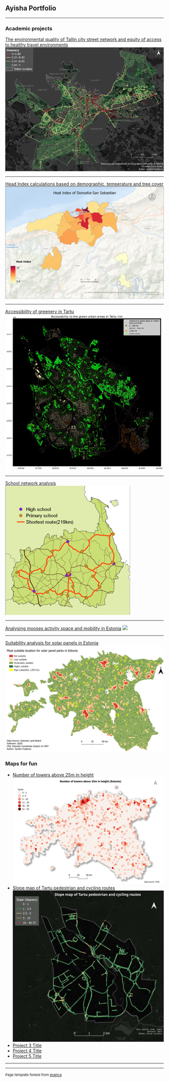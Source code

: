 ## Ayisha Portfolio

---

### Academic projects 

[The environmental quality of Tallin city street network and equity of access to healthy travel environments](environmnetal_quality.md)
<img src="images/image_2024-02-01_223748180.png"/>

---
[Head Index calculations based on demographic, temperature and tree cover](/project_page.md)
<img src="images/Heat_index.jpg"/>

---
[Accessibility of greenery in Tartu](/sample_page1)
<img src="images/Tartu greenery.png"/>

---
[School network analysis](shcool_network.md)
<img src="images/schools.png"/>

---
[Analysing mooses activity space and mobility in Estonia](project_page3.md)
<img src="images/moose_movement123.png"/>

---
[Suitability analysis for solar panels in Estonia](suitability.md)
<img src="images/suitability.png"/>


### Maps for fun

- [Number of towers above 25m in height](images/25M_height_.png)
  <img src="images/25M_height_.png"/>
- [Slope map of Tartu pedestrian and cycling routes](images/tartu_network_slope___.png)
  <img src="images/tartu_network_slope___.png"/>
- [Project 3 Title](README.md)
- [Project 4 Title](README.md)
- [Project 5 Title](http://example.com/)

---



---
<p style="font-size:11px">Page template forked from <a href="https://github.com/evanca/quick-portfolio">evanca</a></p>
<!-- Remove above link if you don't want to attibute -->

